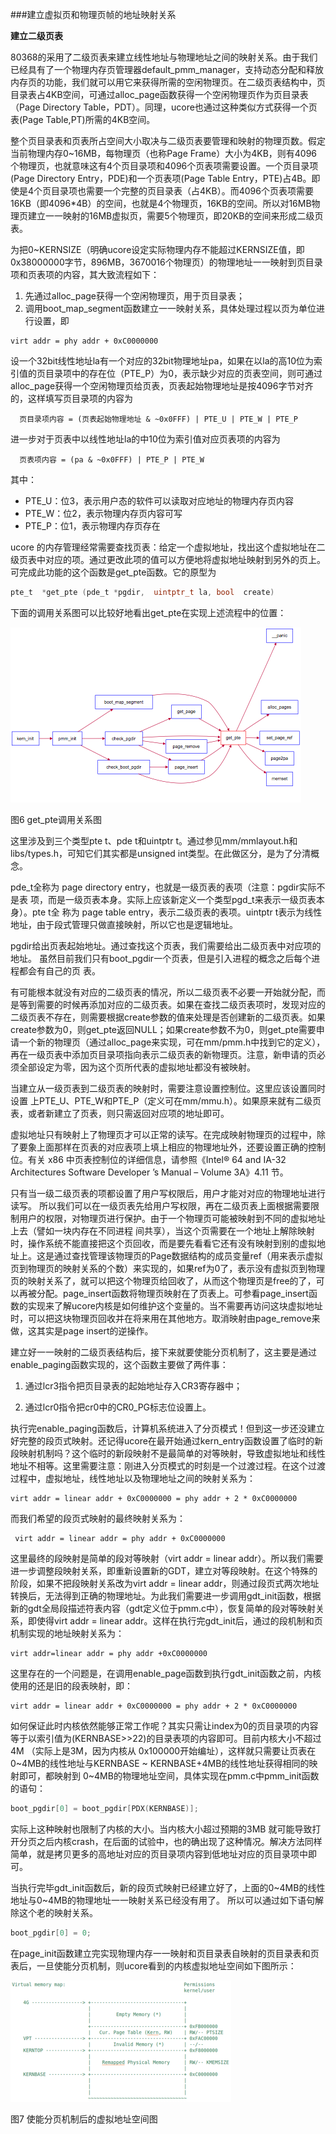 ###建立虚拟页和物理页帧的地址映射关系

**建立二级页表**

80368的采用了二级页表来建立线性地址与物理地址之间的映射关系。由于我们已经具有了一个物理内存页管理器default\_pmm\_manager，支持动态分配和释放内存页的功能，我们就可以用它来获得所需的空闲物理页。在二级页表结构中，页目录表占4KB空间，可通过alloc\_page函数获得一个空闲物理页作为页目录表（Page Directory Table，PDT）。同理，ucore也通过这种类似方式获得一个页表(Page Table,PT)所需的4KB空间。

整个页目录表和页表所占空间大小取决与二级页表要管理和映射的物理页数。假定当前物理内存0~16MB，每物理页（也称Page Frame）大小为4KB，则有4096个物理页，也就意味这有4个页目录项和4096个页表项需要设置。一个页目录项(Page Directory Entry，PDE)和一个页表项(Page Table Entry，PTE)占4B。即使是4个页目录项也需要一个完整的页目录表（占4KB）。而4096个页表项需要16KB（即4096*4B）的空间，也就是4个物理页，16KB的空间。所以对16MB物理页建立一一映射的16MB虚拟页，需要5个物理页，即20KB的空间来形成二级页表。

为把0\~KERNSIZE（明确ucore设定实际物理内存不能超过KERNSIZE值，即0x38000000字节，896MB，3670016个物理页）的物理地址一一映射到页目录项和页表项的内容，其大致流程如下：

1. 先通过alloc\_page获得一个空闲物理页，用于页目录表；
2. 调用boot\_map\_segment函数建立一一映射关系，具体处理过程以页为单位进行设置，即
```
virt addr = phy addr + 0xC0000000
```
设一个32bit线性地址la有一个对应的32bit物理地址pa，如果在以la的高10位为索引值的页目录项中的存在位（PTE\_P）为0，表示缺少对应的页表空间，则可通过alloc\_page获得一个空闲物理页给页表，页表起始物理地址是按4096字节对齐的，这样填写页目录项的内容为
```
  页目录项内容 = (页表起始物理地址 & ~0x0FFF) | PTE_U | PTE_W | PTE_P
```
进一步对于页表中以线性地址la的中10位为索引值对应页表项的内容为
```
  页表项内容 = (pa & ~0x0FFF) | PTE_P | PTE_W
```
其中：

* PTE\_U：位3，表示用户态的软件可以读取对应地址的物理内存页内容
* PTE\_W：位2，表示物理内存页内容可写
* PTE\_P：位1，表示物理内存页存在

ucore
的内存管理经常需要查找页表：给定一个虚拟地址，找出这个虚拟地址在二级页表中对应的项。通过更改此项的值可以方便地将虚拟地址映射到另外的页上。可完成此功能的这个函数是get\_pte函数。它的原型为
```c
pte_t  *get_pte (pde_t *pgdir,  uintptr_t la, bool  create)
```
下面的调用关系图可以比较好地看出get\_pte在实现上述流程中的位置：

![](../lab2_figs/image007.png)

图6 get\_pte调用关系图

这里涉及到三个类型pte t、pde t和uintptr
t。通过参见mm/mmlayout.h和libs/types.h，可知它们其实都是unsigned
int类型。在此做区分，是为了分清概念。

pde\_t全称为 page directory
entry，也就是一级页表的表项（注意：pgdir实际不是表
项，而是一级页表本身。实际上应该新定义一个类型pgd\_t来表示一级页表本身）。pte
t全 称为 page table entry，表示二级页表的表项。uintptr
t表示为线性地址，由于段式管理只做直接映射，所以它也是逻辑地址。

pgdir给出页表起始地址。通过查找这个页表，我们需要给出二级页表中对应项的地址。
虽然目前我们只有boot\_pgdir一个页表，但是引入进程的概念之后每个进程都会有自己的页
表。

有可能根本就没有对应的二级页表的情况，所以二级页表不必要一开始就分配，而是等到需要的时候再添加对应的二级页表。如果在查找二级页表项时，发现对应的二级页表不存在，则需要根据create参数的值来处理是否创建新的二级页表。如果create参数为0，则get\_pte返回NULL；如果create参数不为0，则get\_pte需要申请一个新的物理页（通过alloc\_page来实现，可在mm/pmm.h中找到它的定义），再在一级页表中添加页目录项指向表示二级页表的新物理页。注意，新申请的页必须全部设定为零，因为这个页所代表的虚拟地址都没有被映射。

当建立从一级页表到二级页表的映射时，需要注意设置控制位。这里应该设置同时设置
上PTE\_U、PTE\_W和PTE\_P（定义可在mm/mmu.h）。如果原来就有二级页表，或者新建立了页表，则只需返回对应项的地址即可。

虚拟地址只有映射上了物理页才可以正常的读写。在完成映射物理页的过程中，除了要象上面那样在页表的对应表项上填上相应的物理地址外，还要设置正确的控制位。有关
x86 中页表控制位的详细信息，请参照《Intel® 64 and IA-32 Architectures
Software Developer ’s Manual – Volume 3A》4.11 节。

只有当一级二级页表的项都设置了用户写权限后，用户才能对对应的物理地址进行读写。
所以我们可以在一级页表先给用户写权限，再在二级页表上面根据需要限制用户的权限，对物理页进行保护。由于一个物理页可能被映射到不同的虚拟地址上去（譬如一块内存在不同进程
间共享），当这个页需要在一个地址上解除映射时，操作系统不能直接把这个页回收，而是要先看看它还有没有映射到别的虚拟地址上。这是通过查找管理该物理页的Page数据结构的成员变量ref（用来表示虚拟页到物理页的映射关系的个数）来实现的，如果ref为0了，表示没有虚拟页到物理页的映射关系了，就可以把这个物理页给回收了，从而这个物理页是free的了，可以再被分配。page\_insert函数将物理页映射在了页表上。可参看page\_insert函数的实现来了解ucore内核是如何维护这个变量的。当不需要再访问这块虚拟地址时，可以把这块物理页回收并在将来用在其他地方。取消映射由page\_remove来做，这其实是page
insert的逆操作。

建立好一一映射的二级页表结构后，接下来就要使能分页机制了，这主要是通过enable\_paging函数实现的，这个函数主要做了两件事：

1. 通过lcr3指令把页目录表的起始地址存入CR3寄存器中；

2. 通过lcr0指令把cr0中的CR0\_PG标志位设置上。

执行完enable\_paging函数后，计算机系统进入了分页模式！但到这一步还没建立好完整的段页式映射。还记得ucore在最开始通过kern\_entry函数设置了临时的新段映射机制吗？这个临时的新段映射不是最简单的对等映射，导致虚拟地址和线性地址不相等。这里需要注意：刚进入分页模式的时刻是一个过渡过程。在这个过渡过程中，虚拟地址，线性地址以及物理地址之间的映射关系为：
```
virt addr = linear addr + 0xC0000000 = phy addr + 2 * 0xC0000000
```
而我们希望的段页式映射的最终映射关系为：
```
 virt addr = linear addr = phy addr + 0xC0000000
```
这里最终的段映射是简单的段对等映射（virt addr = linear addr）。所以我们需要进一步调整段映射关系，即重新设置新的GDT，建立对等段映射。在这个特殊的阶段，如果不把段映射关系改为virt addr = linear addr，则通过段页式两次地址转换后，无法得到正确的物理地址。为此我们需要进一步调用gdt\_init函数，根据新的gdt全局段描述符表内容（gdt定义位于pmm.c中），恢复简单的段对等映射关系，即使得virt addr = linear addr。这样在执行完gdt\_init后，通过的段机制和页机制实现的地址映射关系为：
```
virt addr=linear addr = phy addr +0xC0000000
```
这里存在的一个问题是，在调用enable\_page函数到执行gdt\_init函数之前，内核使用的还是旧的段表映射，即：
```
virt addr = linear addr + 0xC0000000 = phy addr + 2 * 0xC0000000
```
如何保证此时内核依然能够正常工作呢？其实只需让index为0的页目录项的内容等于以索引值为(KERNBASE>>22)的目录表项的内容即可。目前内核大小不超过
4M （实际上是3M，因为内核从 0x100000开始编址），这样就只需要让页表在0\~4MB的线性地址与KERNBASE \~ KERNBASE+4MB的线性地址获得相同的映射即可，都映射到 0\~4MB的物理地址空间，具体实现在pmm.c中pmm\_init函数的语句：
```c
boot_pgdir[0] = boot_pgdir[PDX(KERNBASE)];
```
实际上这种映射也限制了内核的大小。当内核大小超过预期的3MB
就可能导致打开分页之后内核crash，在后面的试验中，也的确出现了这种情况。解决方法同样简单，就是拷贝更多的高地址对应的页目录项内容到低地址对应的页目录项中即可。

当执行完毕gdt\_init函数后，新的段页式映射已经建立好了，上面的0\~4MB的线性地址与0\~4MB的物理地址一一映射关系已经没有用了。
所以可以通过如下语句解除这个老的映射关系。
```c
boot_pgdir[0] = 0;
```
在page\_init函数建立完实现物理内存一一映射和页目录表自映射的页目录表和页表后，一旦使能分页机制，则ucore看到的内核虚拟地址空间如下图所示：

![](../lab2_figs/image008.png)

图7 使能分页机制后的虚拟地址空间图
